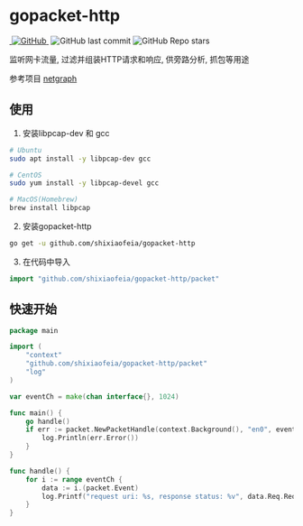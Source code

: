 # gopacket-http

<p>
<a href="https://github.com/shixiaofeia/gopacket-http">
    <img src="https://badgen.net/badge/Github/gopacket-http?icon=github" alt="">
</a>
<a href="https://github.com/shixiaofeia/gopacket-http/LICENSE">
    <img alt="GitHub" src="https://img.shields.io/github/license/shixiaofeia/gopacket-http?style=flat-square">
</a>
<img src="https://img.shields.io/github/go-mod/go-version/shixiaofeia/gopacket-http.svg?style=flat-square" alt="">
<img alt="GitHub last commit" src="https://img.shields.io/github/last-commit/shixiaofeia/gopacket-http?style=flat-square">
<img alt="GitHub Repo stars" src="https://img.shields.io/github/stars/shixiaofeia/gopacket-http?style=social">
</p>

监听网卡流量, 过滤并组装HTTP请求和响应, 供旁路分析, 抓包等用途

参考项目 [netgraph](https://github.com/ga0/netgraph)

## 使用

1. 安装libpcap-dev 和 gcc

```sh
# Ubuntu
sudo apt install -y libpcap-dev gcc

# CentOS
sudo yum install -y libpcap-devel gcc

# MacOS(Homebrew)
brew install libpcap

```

2. 安装gopacket-http

```sh
go get -u github.com/shixiaofeia/gopacket-http
```

3. 在代码中导入

```go
import "github.com/shixiaofeia/gopacket-http/packet"
```

## 快速开始

```go
package main

import (
	"context"
	"github.com/shixiaofeia/gopacket-http/packet"
	"log"
)

var eventCh = make(chan interface{}, 1024)

func main() {
	go handle()
	if err := packet.NewPacketHandle(context.Background(), "en0", eventCh).Listen(); err != nil {
		log.Println(err.Error())
	}
}

func handle() {
	for i := range eventCh {
		data := i.(packet.Event)
		log.Printf("request uri: %s, response status: %v", data.Req.RequestURI, data.Resp.Status)
	}
}

```
